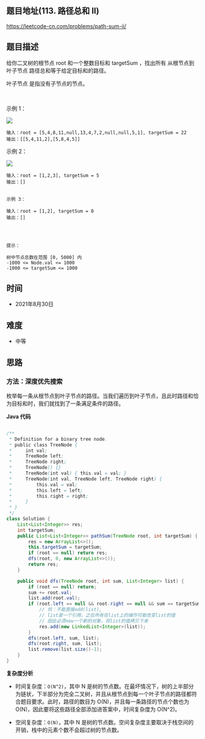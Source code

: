 
## 题目地址(113. 路径总和 II)

https://leetcode-cn.com/problems/path-sum-ii/

## 题目描述


给你二叉树的根节点 root 和一个整数目标和 targetSum ，找出所有 从根节点到叶子节点 路径总和等于给定目标和的路径。

叶子节点 是指没有子节点的节点。

 

示例 1：

![](https://assets.leetcode.com/uploads/2021/01/18/pathsumii1.jpg)

```
输入：root = [5,4,8,11,null,13,4,7,2,null,null,5,1], targetSum = 22
输出：[[5,4,11,2],[5,8,4,5]]
```

示例 2：

![](https://assets.leetcode.com/uploads/2021/01/18/pathsum2.jpg)

```
输入：root = [1,2,3], targetSum = 5
输出：[]


示例 3：

输入：root = [1,2], targetSum = 0
输出：[]


 

提示：

树中节点总数在范围 [0, 5000] 内
-1000 <= Node.val <= 1000
-1000 <= targetSum <= 1000
```

## 时间

- 2021年8月30日

## 难度

- 中等

## 思路

### 方法：深度优先搜索

枚举每一条从根节点到叶子节点的路径。当我们遍历到叶子节点，且此时路径和恰为目标和时，我们就找到了一条满足条件的路径。

**Java 代码**

```java

/**
 * Definition for a binary tree node.
 * public class TreeNode {
 *     int val;
 *     TreeNode left;
 *     TreeNode right;
 *     TreeNode() {}
 *     TreeNode(int val) { this.val = val; }
 *     TreeNode(int val, TreeNode left, TreeNode right) {
 *         this.val = val;
 *         this.left = left;
 *         this.right = right;
 *     }
 * }
 */
class Solution {
    List<List<Integer>> res;
    int targetSum;
    public List<List<Integer>> pathSum(TreeNode root, int targetSum) {
        res = new ArrayList<>();
        this.targetSum = targetSum;
        if (root == null) return res;
        dfs(root, 0, new ArrayList<>());
        return res;
    }

    public void dfs(TreeNode root, int sum, List<Integer> list) {
        if (root == null) return;
        sum += root.val;
        list.add(root.val);
        if (root.left == null && root.right == null && sum == targetSum) {
            // 坑：不能直接add(list),
            // list是一个引用，之后所有在list上的操作可能改变list的值
            // 因此必须new一个新的对象，将list的值拷贝下来
            res.add(new LinkedList<Integer>(list));
        }
        dfs(root.left, sum, list);
        dfs(root.right, sum, list);
        list.remove(list.size()-1);
    }
}

```

**复杂度分析**

- 时间复杂度：`O(N^2)`，其中 N 是树的节点数。在最坏情况下，树的上半部分为链状，下半部分为完全二叉树，并且从根节点到每一个叶子节点的路径都符合题目要求。此时，路径的数目为 O(N)，并且每一条路径的节点个数也为 O(N)，因此要将这些路径全部添加进答案中，时间复杂度为 O(N^2)。

- 空间复杂度：`O(N)`，其中 N 是树的节点数。空间复杂度主要取决于栈空间的开销，栈中的元素个数不会超过树的节点数。


